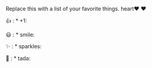 Replace this with a list of your favorite things.
heart❤️	:heart:

👍	: * +1:

😃	: * smile:

✨	: * sparkles:

🎉	: * tada:
